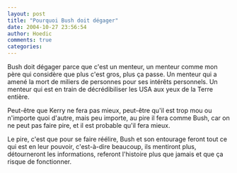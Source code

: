 ```yaml
---
layout: post
title: "Pourquoi Bush doit dégager"
date: 2004-10-27 23:56:54
author: Hoedic
comments: true
categories: 
---
```



Bush doit dégager parce que c'est un menteur, un menteur comme mon père qui considère que plus c'est gros, plus ça passe. Un menteur qui a amené la mort de miliers de personnes pour ses intérêts personnels. Un menteur qui est en train de décrédibiliser les USA aux yeux de la Terre entière.

Peut-être que Kerry ne fera pas mieux, peut-être qu'il est trop mou ou n'importe quoi d'autre, mais peu importe, au pire il fera comme Bush, car on ne peut pas faire pire, et il est probable qu'il fera mieux.

Le pire, c'est que pour se faire réélire, Bush et son entourage feront tout ce qui est en leur pouvoir, c'est-à-dire beaucoup, ils mentiront plus, détourneront les informations, referont l'histoire plus que jamais et que ça risque de fonctionner.